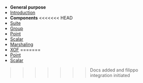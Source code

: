 - **General purpose**
- [Introduction](introduction.md)
- **Components**
<<<<<<< HEAD
- [Suite](suite.md)
- [Group](group.md)
- [Point](point.md)
- [Scalar](scalar.md)
- [Marshaling](marshalling.md)
- [XOF](xof.md)
=======
- [Point](point.md)
- [Scalar](scalar.md)
>>>>>>> Docs added and filippo integration initiated

